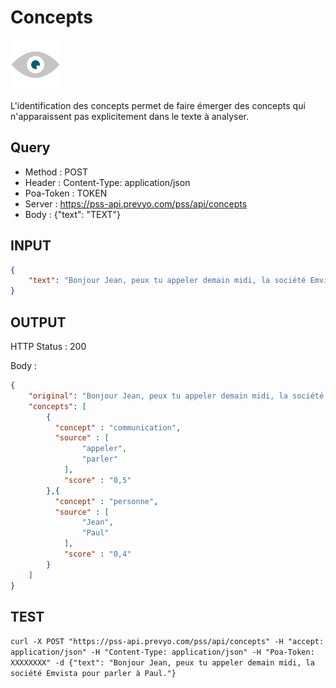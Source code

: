 Concepts
==

<img src="../images/ic_pss_concept.png" alt="drawing" width="80"/>

L'identification des concepts permet de faire émerger des concepts qui n'apparaissent pas explicitement dans le texte à analyser.

Query
--
* Method : POST
* Header : Content-Type: application/json
* Poa-Token : TOKEN
* Server : https://pss-api.prevyo.com/pss/api/concepts
* Body : {"text": "TEXT"}

INPUT
--

```JSON
{
    "text": "Bonjour Jean, peux tu appeler demain midi, la société Emvista pour parler à Paul ?"
}
```

OUTPUT
--
HTTP Status : 200

Body :

```JSON
{
    "original": "Bonjour Jean, peux tu appeler demain midi, la société Emvista pour parler à Paul ?",
    "concepts": [
        {
          "concept" : "communication",
          "source" : [
                "appeler",
                "parler"
            ],
            "score" : "0,5"
        },{
          "concept" : "personne",
          "source" : [
                "Jean",
                "Paul"
            ],
            "score" : "0,4"
        }
    ]
}
```

TEST
--

`curl -X POST "https://pss-api.prevyo.com/pss/api/concepts" -H "accept: application/json" -H "Content-Type: application/json" -H "Poa-Token: XXXXXXXX" -d {"text": "Bonjour Jean, peux tu appeler demain midi, la société Emvista pour parler à Paul."}` 
